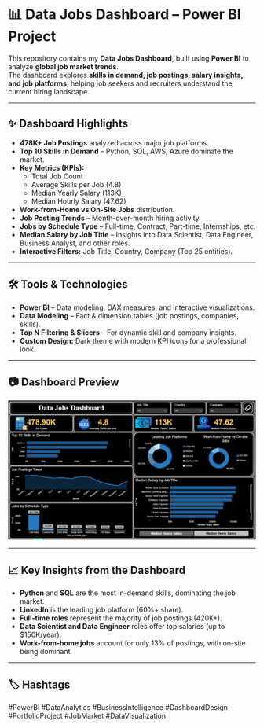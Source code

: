 # 📊 Data Jobs Dashboard – Power BI Project

This repository contains my **Data Jobs Dashboard**, built using **Power BI** to analyze **global job market trends**.  
The dashboard explores **skills in demand, job postings, salary insights, and job platforms**, helping job seekers and recruiters understand the current hiring landscape.

---

## **✨ Dashboard Highlights**
- **478K+ Job Postings** analyzed across major job platforms.
- **Top 10 Skills in Demand** – Python, SQL, AWS, Azure dominate the market.
- **Key Metrics (KPIs):**
  - Total Job Count  
  - Average Skills per Job (4.8)  
  - Median Yearly Salary (113K)  
  - Median Hourly Salary (47.62)  
- **Work-from-Home vs On-Site Jobs** distribution.  
- **Job Posting Trends** – Month-over-month hiring activity.  
- **Jobs by Schedule Type** – Full-time, Contract, Part-time, Internships, etc.  
- **Median Salary by Job Title** – Insights into Data Scientist, Data Engineer, Business Analyst, and other roles.  
- **Interactive Filters:** Job Title, Country, Company (Top 25 entities).  

---

## **🛠 Tools & Technologies**
- **Power BI** – Data modeling, DAX measures, and interactive visualizations.  
- **Data Modeling** – Fact & dimension tables (job postings, companies, skills).  
- **Top N Filtering & Slicers** – For dynamic skill and company insights.  
- **Custom Design:** Dark theme with modern KPI icons for a professional look.

---

## **📷 Dashboard Preview**
![Dashboard Preview](Dashboard.png)


---

## **📈 Key Insights from the Dashboard**
- **Python** and **SQL** are the most in-demand skills, dominating the job market.  
- **LinkedIn** is the leading job platform (60%+ share).  
- **Full-time roles** represent the majority of job postings (420K+).  
- **Data Scientist and Data Engineer** roles offer top salaries (up to $150K/year).  
- **Work-from-home jobs** account for only 13% of postings, with on-site being dominant. 

---

## **🏷 Hashtags**
#PowerBI #DataAnalytics #BusinessIntelligence #DashboardDesign #PortfolioProject #JobMarket #DataVisualization




